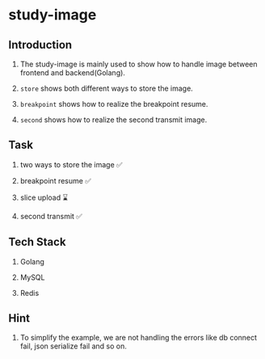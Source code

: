 # study-image

## Introduction

01. The study-image is mainly used to show how to handle image between frontend and backend(Golang).

02. `store` shows both different ways to store the image.

03. `breakpoint` shows how to realize the breakpoint resume.

04. `second` shows how to realize the second transmit image.

## Task

01. two ways to store the image ✅

02. breakpoint resume ✅

03. slice upload ⌛

04. second transmit ✅

## Tech Stack

01. Golang

02. MySQL

03. Redis

## Hint

01. To simplify the example, we are not handling the errors like db connect fail, json serialize fail and so on.